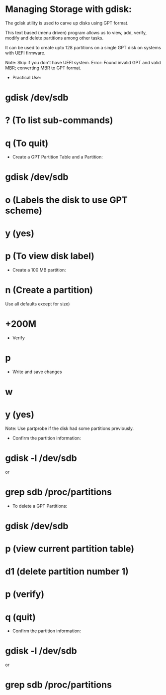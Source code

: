 # Managing Storage with gdisk:

The gdisk utility is used to carve up disks using GPT
format.

This text based (menu driven) program allows us to
view, add, verify, modify and delete partitions among
other tasks.

It can be used to create upto 128 partitions on a single
GPT disk on systems with UEFI firmware.

Note: Skip if you don't have UEFI system.
Error: Found invalid GPT and valid MBR; converting MBR
to GPT format.




- Practical Use: 

# gdisk /dev/sdb
# ? (To list sub-commands)
# q (To quit)


- Create a GPT Partition Table and a Partition:

# gdisk /dev/sdb
# o (Labels the disk to use GPT scheme)
# y (yes)
# p (To view disk label)

- Create a 100 MB partition:
# n (Create a partition)
Use all defaults except for size)
# +200M

- Verify 
# p
- Write and save changes
# w 
# y (yes)


Note: Use partprobe if the disk had some partitions 
previously.

- Confirm the partition information:

# gdisk -l /dev/sdb
or
# grep sdb /proc/partitions


- To delete a GPT Partitions: 

# gdisk /dev/sdb
# p (view current partition table)
# d1 (delete partition number 1)
# p (verify)
# q (quit)


- Confirm the partition information:

# gdisk -l /dev/sdb
or
# grep sdb /proc/partitions



































